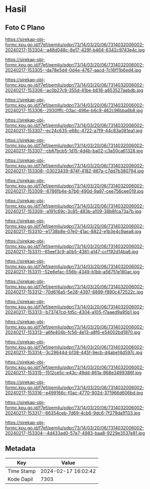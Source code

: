 # Hasil

## Foto C Plano

https://sirekap-obj-formc.kpu.go.id/f7ef/pemilu/pdpr/73/14/03/20/06/7314032006002-20240217-153304--a48d048c-8e17-429f-b464-6342c9743e4c.jpg

https://sirekap-obj-formc.kpu.go.id/f7ef/pemilu/pdpr/73/14/03/20/06/7314032006002-20240217-153305--da78e5d4-0d4e-4767-aacd-7c16f11b6ed4.jpg

https://sirekap-obj-formc.kpu.go.id/f7ef/pemilu/pdpr/73/14/03/20/06/7314032006002-20240217-153306--ac0b27c9-355d-41be-b618-a653527aebdb.jpg

https://sirekap-obj-formc.kpu.go.id/f7ef/pemilu/pdpr/73/14/03/20/06/7314032006002-20240217-153306--2930fffc-03ac-496e-b6c9-462c96bba6b8.jpg

https://sirekap-obj-formc.kpu.go.id/f7ef/pemilu/pdpr/73/14/03/20/06/7314032006002-20240217-153307--ec24c635-e68c-4722-a7f9-44c83a081ea1.jpg

https://sirekap-obj-formc.kpu.go.id/f7ef/pemilu/pdpr/73/14/03/20/06/7314032006002-20240217-153307--cb67bcb5-1d15-4d4b-ba02-c3a50ca61328.jpg

https://sirekap-obj-formc.kpu.go.id/f7ef/pemilu/pdpr/73/14/03/20/06/7314032006002-20240217-153308--03023439-874f-4182-867a-c7dd7b380794.jpg

https://sirekap-obj-formc.kpu.go.id/f7ef/pemilu/pdpr/73/14/03/20/06/7314032006002-20240217-153309--6786fb4e-b7b6-490d-9a97-cee756cee019.jpg

https://sirekap-obj-formc.kpu.go.id/f7ef/pemilu/pdpr/73/14/03/20/06/7314032006002-20240217-153309--a191c69c-3c85-483b-a109-38b8fca73a7b.jpg

https://sirekap-obj-formc.kpu.go.id/f7ef/pemilu/pdpr/73/14/03/20/06/7314032006002-20240217-153310--e1738b8e-07e0-41ac-8822-e1b3e4c9aea8.jpg

https://sirekap-obj-formc.kpu.go.id/f7ef/pemilu/pdpr/73/14/03/20/06/7314032006002-20240217-153311--65eef3c9-a0b5-4381-a147-ccf192d14ba6.jpg

https://sirekap-obj-formc.kpu.go.id/f7ef/pemilu/pdpr/73/14/03/20/06/7314032006002-20240217-153311--52e6efac-556b-4349-b1bb-a56751e180ac.jpg

https://sirekap-obj-formc.kpu.go.id/f7ef/pemilu/pdpr/73/14/03/20/06/7314032006002-20240217-153312--70d616a5-5e28-4397-8899-f890c472522c.jpg

https://sirekap-obj-formc.kpu.go.id/f7ef/pemilu/pdpr/73/14/03/20/06/7314032006002-20240217-153313--b73747cd-fd5c-4304-a105-f7aaed9a95b1.jpg

https://sirekap-obj-formc.kpu.go.id/f7ef/pemilu/pdpr/73/14/03/20/06/7314032006002-20240217-153313--a6fe404b-fc56-4e13-a8f6-e54002bd1970.jpg

https://sirekap-obj-formc.kpu.go.id/f7ef/pemilu/pdpr/73/14/03/20/06/7314032006002-20240217-153314--3c29644d-b138-445f-9ecb-d4abe14d597c.jpg

https://sirekap-obj-formc.kpu.go.id/f7ef/pemilu/pdpr/73/14/03/20/06/7314032006002-20240217-153315--1512ce5c-e43c-49dd-861a-868e3499386f.jpg

https://sirekap-obj-formc.kpu.go.id/f7ef/pemilu/pdpr/73/14/03/20/06/7314032006002-20240217-153316--e499166c-f0ac-4770-902d-371966d606bd.jpg

https://sirekap-obj-formc.kpu.go.id/f7ef/pemilu/pdpr/73/14/03/20/06/7314032006002-20240217-153317--66354ceb-7d69-4cb6-9dc6-7f279da1f133.jpg

https://sirekap-obj-formc.kpu.go.id/f7ef/pemilu/pdpr/73/14/03/20/06/7314032006002-20240217-153304--4d433ad0-57e7-4983-baa8-9229e3537e81.jpg


## Metadata

| Key        | Value               |
| ---------- | ------------------- |
| Time Stamp | 2024-02-17 16:02:42 |
| Kode Dapil | 7303                |



